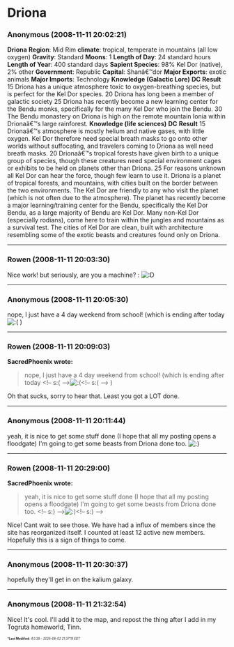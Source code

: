 # Driona

### **Anonymous** (2008-11-11 20:02:21)

**Driona**
**Region**: Mid Rim
**climate**: tropical, temperate in mountains (all low oxygen)
**Gravity**: Standard
**Moons**: 1
**Length of Day**: 24 standard hours
**Length of Year**: 400 standard days
**Sapient Species**: 98% Kel Dor (native), 2% other
**Government**: Republic
**Capital**: Shanâ€™dor
**Major Exports**: exotic animals
**Major Imports**: Technology
**Knowledge (Galactic Lore)**
**DC** **Result**
15 Driona has a unique atmosphere toxic to oxygen-breathing species, but is perfect for the Kel Dor species.
20 Driona has long been a member of galactic society
25 Driona has recently become a new learning center for the Bendu monks, specifically for the many Kel Dor who join the Bendu.
30 The Bendu monastery on Driona is high on the remote mountain Ionia within Drionaâ€™s large rainforest.
**Knowledge (life sciences)**
**DC** **Result**
15 Drionaâ€™s atmosphere is mostly helium and native gases, with little oxygen. Kel Dor therefore need special breath masks to go onto other worlds without suffocating, and travelers coming to Driona as well need breath masks.
20 Drionaâ€™s tropical forests have given birth to a unique group of species, though these creatures need special environment cages or exhibits to be held on planets other than Driona.
25 For reasons unknown all Kel Dor can hear the force, though few learn to use it.
Driona is a planet of tropical forests, and mountains, with cities built on the border between the two environments. The Kel Dor are friendly to any who visit the planet (which is not often due to the atmosphere). The planet has recently become a major learning/training center for the Bendu, specifically the Kel Dor Bendu, as a large majority of Bendu are Kel Dor. Many non-Kel Dor (especially rodians), come here to train within the jungles and mountains as a survival test. The cities of Kel Dor are clean, built with architecture resembling some of the exotic beasts and creatures found only on Driona.

---

### **Rowen** (2008-11-11 20:03:30)

Nice work! but seriously, are you a machine? : <!-- s:D -->![:D](https://i.ibb.co/MDcFvFDD/icon-e-biggrin.gif)<!-- s:D -->

---

### **Anonymous** (2008-11-11 20:05:30)

nope, I just have a 4 day weekend from school! (which is ending after today <!-- s:( -->![:(](https://i.ibb.co/FqwXZcmj/icon-e-sad.gif)<!-- s:( --> )

---

### **Rowen** (2008-11-11 20:09:03)

**SacredPhoenix wrote:**
> nope, I just have a 4 day weekend from school! (which is ending after today &lt;!&ndash; s:( &ndash;&gt;![:(](https://i.ibb.co/FqwXZcmj/icon-e-sad.gif)&lt;!&ndash; s:( &ndash;&gt; )

Oh that sucks, sorry to hear that. Least you got a LOT done.

---

### **Anonymous** (2008-11-11 20:11:44)

yeah, it is nice to get some stuff done (I hope that all my posting opens a floodgate)
I'm going to get some beasts from Driona done too. <!-- s:) -->![:)](https://i.ibb.co/8LPNcWCM/icon-e-smile.gif)<!-- s:) -->

---

### **Rowen** (2008-11-11 20:29:00)

**SacredPhoenix wrote:**
> yeah, it is nice to get some stuff done (I hope that all my posting opens a floodgate)
> I&#39;m going to get some beasts from Driona done too. &lt;!&ndash; s:) &ndash;&gt;![:)](https://i.ibb.co/8LPNcWCM/icon-e-smile.gif)&lt;!&ndash; s:) &ndash;&gt;

Nice! Cant wait to see those.
We have had a influx of members since the site has reorganized itself. I counted at least 12 active new members. Hopefully this is a sign of things to come.

---

### **Anonymous** (2008-11-11 20:30:37)

hopefully they'll get in on the kalium galaxy.

---

### **Anonymous** (2008-11-11 21:32:54)

Nice! It's cool. I'll add it to the map, and repost the thing after I add in my Togruta homeworld, Tinn.



<span style="font-size: 0.5em;">***Last Modified**: 4.0.28 - *2025-06-02 21:37:15 EDT*</span>